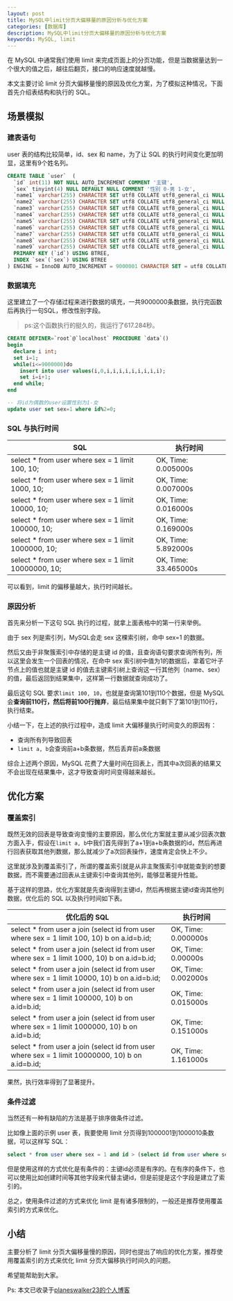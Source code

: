 ```yaml
---
layout: post
title: MySQL中limit分页大偏移量的原因分析与优化方案
categories: [数据库]
description: MySQL中limit分页大偏移量的原因分析与优化方案
keywords: MySQL, limit
---
```


在 MySQL 中通常我们使用 limit 来完成页面上的分页功能，但是当数据量达到一个很大的值之后，越往后翻页，接口的响应速度就越慢。

本文主要讨论 limit 分页大偏移量慢的原因及优化方案，为了模拟这种情况，下面首先介绍表结构和执行的 SQL。

## 场景模拟
### 建表语句
user 表的结构比较简单，id、sex 和 name，为了让 SQL 的执行时间变化更加明显，这里有9个姓名列。
```sql
CREATE TABLE `user`  (
  `id` int(11) NOT NULL AUTO_INCREMENT COMMENT '主键',
  `sex` tinyint(4) NULL DEFAULT NULL COMMENT '性别 0-男 1-女',
  `name1` varchar(255) CHARACTER SET utf8 COLLATE utf8_general_ci NULL DEFAULT NULL COMMENT '姓名',
  `name2` varchar(255) CHARACTER SET utf8 COLLATE utf8_general_ci NULL DEFAULT NULL COMMENT '姓名',
  `name3` varchar(255) CHARACTER SET utf8 COLLATE utf8_general_ci NULL DEFAULT NULL COMMENT '姓名',
  `name4` varchar(255) CHARACTER SET utf8 COLLATE utf8_general_ci NULL DEFAULT NULL COMMENT '姓名',
  `name5` varchar(255) CHARACTER SET utf8 COLLATE utf8_general_ci NULL DEFAULT NULL COMMENT '姓名',
  `name6` varchar(255) CHARACTER SET utf8 COLLATE utf8_general_ci NULL DEFAULT NULL COMMENT '姓名',
  `name7` varchar(255) CHARACTER SET utf8 COLLATE utf8_general_ci NULL DEFAULT NULL COMMENT '姓名',
  `name8` varchar(255) CHARACTER SET utf8 COLLATE utf8_general_ci NULL DEFAULT NULL COMMENT '姓名',
  `name9` varchar(255) CHARACTER SET utf8 COLLATE utf8_general_ci NULL DEFAULT NULL COMMENT '姓名',
  PRIMARY KEY (`id`) USING BTREE,
  INDEX `sex`(`sex`) USING BTREE
) ENGINE = InnoDB AUTO_INCREMENT = 9000001 CHARACTER SET = utf8 COLLATE = utf8_general_ci ROW_FORMAT = Dynamic;
```

### 数据填充
这里建立了一个存储过程来进行数据的填充，一共9000000条数据，执行完函数后再执行一句SQL，修改性别字段。

> ps:这个函数执行的挺久的，我运行了617.284秒。

```sql
CREATE DEFINER=`root`@`localhost` PROCEDURE `data`()
begin 
  declare i int; 
  set i=1; 
  while(i<=9000000)do 
    insert into user values(i,0,i,i,i,i,i,i,i,i,i);
    set i=i+1; 
  end while;
end

-- 将id为偶数的user设置性别为1-女
update user set sex=1 where id%2=0;
```

### SQL 与执行时间
SQL | 执行时间
--- | ---
select * from user where sex = 1 limit 100, 10; | OK, Time: 0.005000s
select * from user where sex = 1 limit 1000, 10;| OK, Time: 0.007000s
select * from user where sex = 1 limit 10000, 10;| OK, Time: 0.016000s
select * from user where sex = 1 limit 100000, 10;| OK, Time: 0.169000s
select * from user where sex = 1 limit 1000000, 10;| OK, Time: 5.892000s
select * from user where sex = 1 limit 10000000, 10;| OK, Time: 33.465000s

可以看到，limit 的偏移量越大，执行时间越长。

### 原因分析
首先来分析一下这句 SQL 执行的过程，就拿上面表格中的第一行来举例。

由于 sex 列是索引列，MySQL会走 sex 这棵索引树，命中 sex=1 的数据。

然后又由于非聚簇索引中存储的是主键 id 的值，且查询语句要求查询所有列，所以这里会发生一个回表的情况，在命中 sex 索引树中值为1的数据后，拿着它叶子节点上的值也就是主键 id 的值去主键索引树上查询这一行其他列（name、sex）的值，最后返回到结果集中，这样第一行数据就查询成功了。

最后这句 SQL 要求`limit 100, 10`，也就是查询第101到110个数据，但是 MySQL 会**查询前110行，然后将前100行抛弃**，最后结果集中就只剩下了第101到110行，执行结束。

小结一下，在上述的执行过程中，造成 limit 大偏移量执行时间变久的原因有：
- 查询所有列导致回表
- `limit a, b`会查询前a+b条数据，然后丢弃前a条数据

综合上述两个原因，MySQL 花费了大量时间在回表上，而其中a次回表的结果又不会出现在结果集中，这才导致查询时间变得越来越长。

## 优化方案
### 覆盖索引
既然无效的回表是导致查询变慢的主要原因，那么优化方案就主要从减少回表次数方面入手，假设在`limit a, b`中我们首先得到了a+1到a+b条数据的id，然后再进行回表获取其他列数据，那么就减少了a次回表操作，速度肯定会快上不少。

这里就涉及到覆盖索引了，所谓的覆盖索引就是从非主聚簇索引中就能查到的想要数据，而不需要通过回表从主键索引中查询其他列，能够显著提升性能。

基于这样的思路，优化方案就是先查询得到主键id，然后再根据主键id查询其他列数据，优化后的 SQL 以及执行时间如下表。

优化后的 SQL | 执行时间
--- | ---
select * from user a join (select id from user where sex = 1 limit 100, 10) b on a.id=b.id; | OK, Time: 0.000000s
select * from user a join (select id from user where sex = 1 limit 1000, 10) b on a.id=b.id; | OK, Time: 0.00000s
select * from user a join (select id from user where sex = 1 limit 10000, 10) b on a.id=b.id; | OK, Time: 0.002000s
select * from user a join (select id from user where sex = 1 limit 100000, 10) b on a.id=b.id; | OK, Time: 0.015000s
select * from user a join (select id from user where sex = 1 limit 1000000, 10) b on a.id=b.id; | OK, Time: 0.151000s
select * from user a join (select id from user where sex = 1 limit 10000000, 10) b on a.id=b.id; | OK, Time: 1.161000s

果然，执行效率得到了显著提升。

### 条件过滤
当然还有一种有缺陷的方法是基于排序做条件过滤。

比如像上面的示例 user 表，我要使用 limit 分页得到1000001到1000010条数据，可以这样写 SQL：

```sql
select * from user where sex = 1 and id > (select id from user where sex = 1 limit 1000000, 1) limit 10;
```

但是使用这样的方式优化是有条件的：主键id必须是有序的。在有序的条件下，也可以使用比如创建时间等其他字段来代替主键id，但是前提是这个字段是建立了索引的。

总之，使用条件过滤的方式来优化 limit 是有诸多限制的，一般还是推荐使用覆盖索引的方式来优化。

## 小结
主要分析了 limit 分页大偏移量慢的原因，同时也提出了响应的优化方案，推荐使用覆盖索引的方式来优化 limit 分页大偏移执行时间久的问题。

希望能帮助到大家。

Ps: 本文已收录于[planeswalker23的个人博客](https://github.com/Planeswalker23/planeswalker23.github.io)